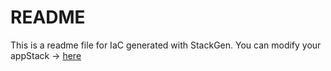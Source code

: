 # README
This is a readme file for IaC generated with StackGen.
You can modify your appStack -> [here](http://main.dev.stackgen.com/appstacks/ebb667f9-ee2c-45de-83f9-b78ef1ce30f3)

